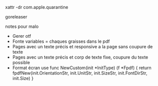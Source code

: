 xattr -dr com.apple.quarantine <path to file>

goreleaser

notes pour malo

* Gerer otf
* Fonte variables = chaques graisses dans le pdf 
* Pages avec un texte précis et responsive a la page sans coupure de texte
* Pages avec un texte précis et corp de texte fixe, coupure du texte possible
* Format écran
use
    func NewCustom(init *InitType) (f *Fpdf) {
        return fpdfNew(init.OrientationStr, init.UnitStr, init.SizeStr, init.FontDirStr, init.Size)
    }

